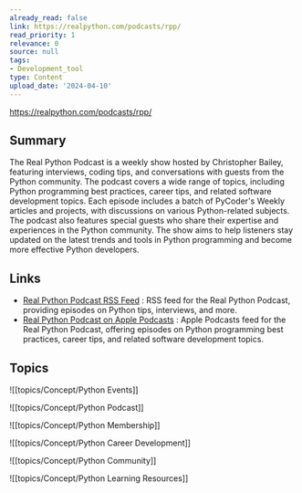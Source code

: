 ```yaml
---
already_read: false
link: https://realpython.com/podcasts/rpp/
read_priority: 1
relevance: 0
source: null
tags:
- Development_tool
type: Content
upload_date: '2024-04-10'
---
```


https://realpython.com/podcasts/rpp/
## Summary

The Real Python Podcast is a weekly show hosted by Christopher Bailey, featuring interviews, coding tips, and conversations with guests from the Python community. The podcast covers a wide range of topics, including Python programming best practices, career tips, and related software development topics. Each episode includes a batch of PyCoder's Weekly articles and projects, with discussions on various Python-related subjects. The podcast also features special guests who share their expertise and experiences in the Python community. The show aims to help listeners stay updated on the latest trends and tools in Python programming and become more effective Python developers.
## Links

- [Real Python Podcast RSS Feed](https://realpython.com/podcasts/rpp/feed) : RSS feed for the Real Python Podcast, providing episodes on Python tips, interviews, and more.
- [Real Python Podcast on Apple Podcasts](https://podcasts.apple.com/us/podcast/feed/id1501905538) : Apple Podcasts feed for the Real Python Podcast, offering episodes on Python programming best practices, career tips, and related software development topics.

## Topics

![[topics/Concept/Python Events]]

![[topics/Concept/Python Podcast]]

![[topics/Concept/Python Membership]]

![[topics/Concept/Python Career Development]]

![[topics/Concept/Python Community]]

![[topics/Concept/Python Learning Resources]]